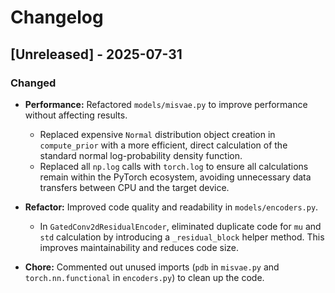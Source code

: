 # Changelog

## [Unreleased] - 2025-07-31

### Changed

- **Performance:** Refactored `models/misvae.py` to improve performance without affecting results.
    - Replaced expensive `Normal` distribution object creation in `compute_prior` with a more efficient, direct calculation of the standard normal log-probability density function.
    - Replaced all `np.log` calls with `torch.log` to ensure all calculations remain within the PyTorch ecosystem, avoiding unnecessary data transfers between CPU and the target device.

- **Refactor:** Improved code quality and readability in `models/encoders.py`.
    - In `GatedConv2dResidualEncoder`, eliminated duplicate code for `mu` and `std` calculation by introducing a `_residual_block` helper method. This improves maintainability and reduces code size.

- **Chore:** Commented out unused imports (`pdb` in `misvae.py` and `torch.nn.functional` in `encoders.py`) to clean up the code.
